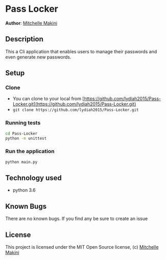 Pass Locker
===================

**Author**: [Mitchelle Makini](https://github.com/lydiah2015)

## Description ##

This a Cli application that enables users to manage their passwords and even generate new passwords.

## Setup ##

### Clone
* You can clone to your local from [https://github.com/lydiah2015/Pass-Locker.git](https://github.com/lydiah2015/Pass-Locker.git) 
* `git clone https://github.com/lydiah2015/Pass-Locker.git`

### Running tests

```bash 
cd Pass-Locker
python -m unittest
```

### Run the application

```bash
python main.py
```

## Technology used 

* python 3.6

## Known Bugs 

There are no known bugs. If you find any be sure to create an issue 


## License ##
This project is licensed under the MIT Open Source license, (c) [Mitchelle Makini](https://github.com/lydiah2015)